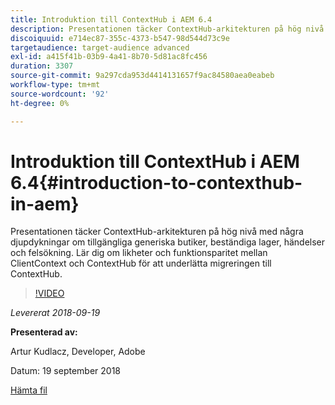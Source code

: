 ```yaml
---
title: Introduktion till ContextHub i AEM 6.4
description: Presentationen täcker ContextHub-arkitekturen på hög nivå med några djupdykningar om tillgängliga generiska butiker, beständiga lager, händelser och felsökning. Lär dig om likheter och funktionsparitet mellan ClientContext och ContextHub för att underlätta migreringen till ContextHub.
discoiquuid: e714ec87-355c-4373-b547-98d544d73c9e
targetaudience: target-audience advanced
exl-id: a415f41b-03b9-4a41-8b70-5d81ac8fc456
duration: 3307
source-git-commit: 9a297cda953d4414131657f9ac84580aea0eabeb
workflow-type: tm+mt
source-wordcount: '92'
ht-degree: 0%

---
```


# Introduktion till ContextHub i AEM 6.4{#introduction-to-contexthub-in-aem}

Presentationen täcker ContextHub-arkitekturen på hög nivå med några djupdykningar om tillgängliga generiska butiker, beständiga lager, händelser och felsökning. Lär dig om likheter och funktionsparitet mellan ClientContext och ContextHub för att underlätta migreringen till ContextHub.

>[!VIDEO](https://video.tv.adobe.com/v/23839/?quality=9)

*Levererat 2018-09-19*

**Presenterad av:**

Artur Kudlacz, Developer, Adobe

Datum: 19 september 2018

[Hämta fil](assets/gems-session-introduction-to-contexthub-in-aem-64.pdf)

<!--
[Get back to the Overview](https://helpx.adobe.com/experience-manager/kt/eseminars/gems/aem-index.html)
-->
